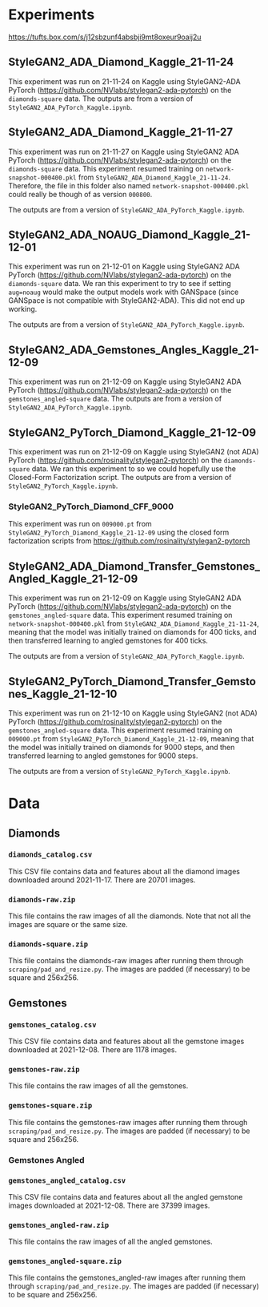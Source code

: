 # Experiments

https://tufts.box.com/s/j12sbzunf4absbji9mt8oxeur9oaij2u

## StyleGAN2_ADA_Diamond_Kaggle_21-11-24

This experiment was run on 21-11-24 on Kaggle using StyleGAN2-ADA PyTorch (https://github.com/NVlabs/stylegan2-ada-pytorch) on the `diamonds-square` data. The outputs are from a version of `StyleGAN2_ADA_PyTorch_Kaggle.ipynb`.

## StyleGAN2_ADA_Diamond_Kaggle_21-11-27

This experiment was run on 21-11-27 on Kaggle using StyleGAN2 ADA PyTorch (https://github.com/NVlabs/stylegan2-ada-pytorch) on the `diamonds-square` data. This experiment resumed training on `network-snapshot-000400.pkl` from `StyleGAN2_ADA_Diamond_Kaggle_21-11-24`. Therefore, the file in this folder also named `network-snapshot-000400.pkl` could really be though of as version `000800`.

The outputs are from a version of `StyleGAN2_ADA_PyTorch_Kaggle.ipynb`.

## StyleGAN2_ADA_NOAUG_Diamond_Kaggle_21-12-01

This experiment was run on 21-12-01 on Kaggle using StyleGAN2 ADA PyTorch (https://github.com/NVlabs/stylegan2-ada-pytorch) on the `diamonds-square` data. We ran this experiment to try to see if setting `aug=noaug` would make the output models work with GANSpace (since GANSpace is not compatible with StyleGAN2-ADA). This did not end up working.

The outputs are from a version of `StyleGAN2_ADA_PyTorch_Kaggle.ipynb`.

## StyleGAN2_ADA_Gemstones_Angles_Kaggle_21-12-09

This experiment was run on 21-12-09 on Kaggle using StyleGAN2 ADA PyTorch (https://github.com/NVlabs/stylegan2-ada-pytorch) on the `gemstones_angled-square` data. The outputs are from a version of `StyleGAN2_ADA_PyTorch_Kaggle.ipynb`.

## StyleGAN2_PyTorch_Diamond_Kaggle_21-12-09

This experiment was run on 21-12-09 on Kaggle using StyleGAN2 (not ADA) PyTorch (https://github.com/rosinality/stylegan2-pytorch) on the `diamonds-square` data. We ran this experiment to so we could hopefully use the Closed-Form Factorization script. The outputs are from a version of `StyleGAN2_PyTorch_Kaggle.ipynb`.

### StyleGAN2_PyTorch_Diamond_CFF_9000

This experiment was run on `009000.pt` from `StyleGAN2_PyTorch_Diamond_Kaggle_21-12-09` using the closed form factorization scripts from https://github.com/rosinality/stylegan2-pytorch

## StyleGAN2_ADA_Diamond_Transfer_Gemstones_Angled_Kaggle_21-12-09

This experiment was run on 21-12-09 on Kaggle using StyleGAN2 ADA PyTorch (https://github.com/NVlabs/stylegan2-ada-pytorch) on the `gemstones_angled-square` data. This experiment resumed training on `network-snapshot-000400.pkl` from `StyleGAN2_ADA_Diamond_Kaggle_21-11-24`, meaning that the model was initially trained on diamonds for 400 ticks, and then transferred learning to angled gemstones for 400 ticks.

The outputs are from a version of `StyleGAN2_ADA_PyTorch_Kaggle.ipynb`.

## StyleGAN2_PyTorch_Diamond_Transfer_Gemstones_Kaggle_21-12-10

This experiment was run on 21-12-10 on Kaggle using StyleGAN2 (not ADA) PyTorch (https://github.com/rosinality/stylegan2-pytorch) on the `gemstones_angled-square` data. This experiment resumed training on `009000.pt` from `StyleGAN2_PyTorch_Diamond_Kaggle_21-12-09`, meaning that the model was initially trained on diamonds for 9000 steps, and then transferred learning to angled gemstones for 9000 steps.

The outputs are from a version of `StyleGAN2_PyTorch_Kaggle.ipynb`.

# Data

## Diamonds

### `diamonds_catalog.csv`

This CSV file contains data and features about all the diamond images downloaded around 2021-11-17. There are 20701 images.

### `diamonds-raw.zip`

This file contains the raw images of all the diamonds. Note that not all the images are square or the same size.

### `diamonds-square.zip`

This file contains the diamonds-raw images after running them through  `scraping/pad_and_resize.py`. The images are padded (if necessary) to be square and 256x256.

## Gemstones

### `gemstones_catalog.csv`

This CSV file contains data and features about all the gemstone images downloaded at 2021-12-08. There are 1178 images.

### `gemstones-raw.zip`

This file contains the raw images of all the gemstones.

### `gemstones-square.zip`

This file contains the gemstones-raw images after running them through  `scraping/pad_and_resize.py`. The images are padded (if necessary) to be square and 256x256.

### Gemstones Angled

### `gemstones_angled_catalog.csv`

This CSV file contains data and features about all the angled gemstone images downloaded at 2021-12-08. There are 37399 images.

### `gemstones_angled-raw.zip`

This file contains the raw images of all the angled gemstones.

### `gemstones_angled-square.zip`

This file contains the gemstones_angled-raw images after running them through  `scraping/pad_and_resize.py`. The images are padded (if necessary) to be square and 256x256.